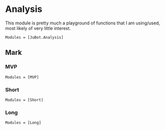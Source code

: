 # Analysis
This module is pretty much a playground of functions that I am using/used, most likely of very little interest.

```@autodocs
Modules = [JuBot.Analysis]
```

## Mark 
### MVP
```@autodocs
Modules = [MVP]
```

###  Short
```@autodocs
Modules = [Short]
```

### Long
```@autodocs
Modules = [Long]
```
